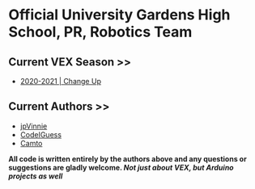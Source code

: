 # Official University Gardens High School, PR, Robotics Team


## Current VEX Season >> 
* [2020-2021 | Change Up](https://www.vexrobotics.com/vexedr/competition/vrc-current-game)

## Current Authors >>
* [jpVinnie](https://github.com/jpVinnie)
* [CodeIGuess](https://github.com/CodeIGuess)
* [Camto](https://github.com/Camto)

**All code is written entirely by the authors above and any questions or suggestions are gladly welcome. 
_Not just about VEX, but Arduino projects as well_**
